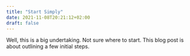 ```yaml
---
title: "Start Simply"
date: 2021-11-08T20:21:12+02:00
draft: false
---
```


Well, this is a big undertaking. Not sure where to start. This blog post is about outlining a few initial steps.
